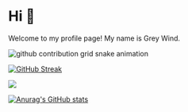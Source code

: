 # Hi 👋

Welcome to my profile page! My name is Grey Wind.

<picture>
  <source media="(prefers-color-scheme: dark)" srcset="https://hub.ggo.icu/Grey-Wind/Grey-Wind/raw/output/github-contribution-grid-snake-dark.svg">
  <source media="(prefers-color-scheme: light)" srcset="https://hub.ggo.icu/Grey-Wind/Grey-Wind/raw/output/github-contribution-grid-snake.svg">
  <img alt="github contribution grid snake animation" src="https://hub.ggo.icu/Grey-Wind/Grey-Wind/raw/output/github-contribution-grid-snake.svg">
</picture>

[![GitHub Streak](https://streak-stats.demolab.com?user=Grey-Wind&theme=buefy&border_radius=10&locale=zh_Hans)](https://git.io/streak-stats)<!-- 用了https://streak-stats.demolab.com/ -->

<!-- ![Top Langs](https://github-readme-stats.vercel.app/api/top-langs/?username=Grey-Wind) -->

<div>
    <img  src="https://github-readme-stats.vercel.app/api/top-langs/?username=Grey-Wind&layout=compact"/>
</div>


[![Anurag's GitHub stats](https://github-readme-stats.vercel.app/api?username=Grey-Wind)](https://github.com/Grey-Wind/Grey-Wind/)
